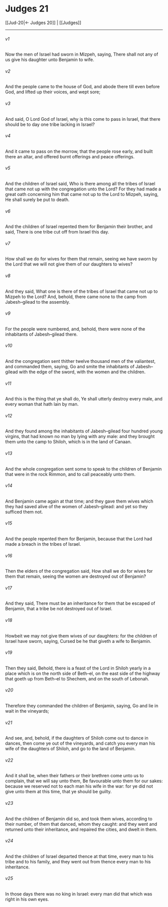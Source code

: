 # Judges 21

[[Jud-20|← Judges 20]] | [[Judges]]
***

###### v1
Now the men of Israel had sworn in Mizpeh, saying, There shall not any of us give his daughter unto Benjamin to wife.
###### v2
And the people came to the house of God, and abode there till even before God, and lifted up their voices, and wept sore;
###### v3
And said, O Lord God of Israel, why is this come to pass in Israel, that there should be to day one tribe lacking in Israel?
###### v4
And it came to pass on the morrow, that the people rose early, and built there an altar, and offered burnt offerings and peace offerings.
###### v5
And the children of Israel said, Who is there among all the tribes of Israel that came not up with the congregation unto the Lord? For they had made a great oath concerning him that came not up to the Lord to Mizpeh, saying, He shall surely be put to death.
###### v6
And the children of Israel repented them for Benjamin their brother, and said, There is one tribe cut off from Israel this day.
###### v7
How shall we do for wives for them that remain, seeing we have sworn by the Lord that we will not give them of our daughters to wives?
###### v8
And they said, What one is there of the tribes of Israel that came not up to Mizpeh to the Lord? And, behold, there came none to the camp from Jabesh–gilead to the assembly.
###### v9
For the people were numbered, and, behold, there were none of the inhabitants of Jabesh–gilead there.
###### v10
And the congregation sent thither twelve thousand men of the valiantest, and commanded them, saying, Go and smite the inhabitants of Jabesh–gilead with the edge of the sword, with the women and the children.
###### v11
And this is the thing that ye shall do, Ye shall utterly destroy every male, and every woman that hath lain by man.
###### v12
And they found among the inhabitants of Jabesh–gilead four hundred young virgins, that had known no man by lying with any male: and they brought them unto the camp to Shiloh, which is in the land of Canaan.
###### v13
And the whole congregation sent some to speak to the children of Benjamin that were in the rock Rimmon, and to call peaceably unto them.
###### v14
And Benjamin came again at that time; and they gave them wives which they had saved alive of the women of Jabesh–gilead: and yet so they sufficed them not.
###### v15
And the people repented them for Benjamin, because that the Lord had made a breach in the tribes of Israel.
###### v16
Then the elders of the congregation said, How shall we do for wives for them that remain, seeing the women are destroyed out of Benjamin?
###### v17
And they said, There must be an inheritance for them that be escaped of Benjamin, that a tribe be not destroyed out of Israel.
###### v18
Howbeit we may not give them wives of our daughters: for the children of Israel have sworn, saying, Cursed be he that giveth a wife to Benjamin.
###### v19
Then they said, Behold, there is a feast of the Lord in Shiloh yearly in a place which is on the north side of Beth–el, on the east side of the highway that goeth up from Beth–el to Shechem, and on the south of Lebonah.
###### v20
Therefore they commanded the children of Benjamin, saying, Go and lie in wait in the vineyards;
###### v21
And see, and, behold, if the daughters of Shiloh come out to dance in dances, then come ye out of the vineyards, and catch you every man his wife of the daughters of Shiloh, and go to the land of Benjamin.
###### v22
And it shall be, when their fathers or their brethren come unto us to complain, that we will say unto them, Be favourable unto them for our sakes: because we reserved not to each man his wife in the war: for ye did not give unto them at this time, that ye should be guilty.
###### v23
And the children of Benjamin did so, and took them wives, according to their number, of them that danced, whom they caught: and they went and returned unto their inheritance, and repaired the cities, and dwelt in them.
###### v24
And the children of Israel departed thence at that time, every man to his tribe and to his family, and they went out from thence every man to his inheritance.
###### v25
In those days there was no king in Israel: every man did that which was right in his own eyes.  
